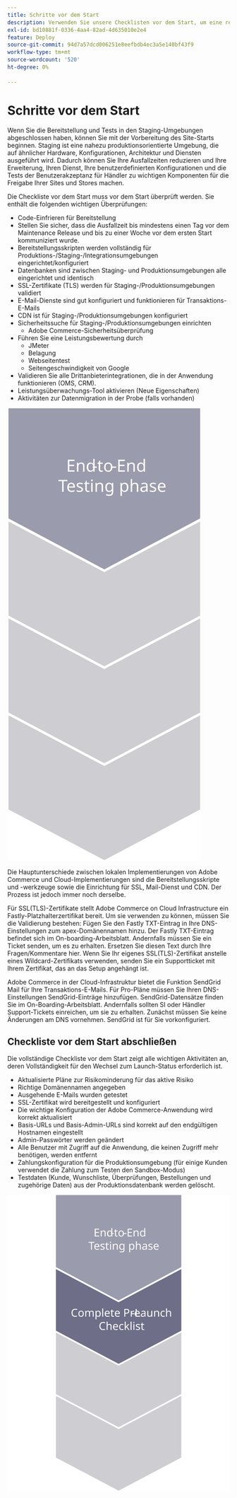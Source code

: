 ```yaml
---
title: Schritte vor dem Start
description: Verwenden Sie unsere Checklisten vor dem Start, um eine reibungslose Implementierung der Adobe Commerce-Site sicherzustellen.
exl-id: bd10881f-0336-4aa4-82ad-4d635010e2e4
feature: Deploy
source-git-commit: 94d7a57dcd006251e8eefbdb4ec3a5e140bf43f9
workflow-type: tm+mt
source-wordcount: '520'
ht-degree: 0%

---
```


# Schritte vor dem Start

Wenn Sie die Bereitstellung und Tests in den Staging-Umgebungen abgeschlossen haben, können Sie mit der Vorbereitung des Site-Starts beginnen. Staging ist eine nahezu produktionsorientierte Umgebung, die auf ähnlicher Hardware, Konfigurationen, Architektur und Diensten ausgeführt wird. Dadurch können Sie Ihre Ausfallzeiten reduzieren und Ihre Erweiterung, Ihren Dienst, Ihre benutzerdefinierten Konfigurationen und die Tests der Benutzerakzeptanz für Händler zu wichtigen Komponenten für die Freigabe Ihrer Sites und Stores machen.

Die Checkliste vor dem Start muss vor dem Start überprüft werden. Sie enthält die folgenden wichtigen Überprüfungen:

- Code-Einfrieren für Bereitstellung
- Stellen Sie sicher, dass die Ausfallzeit bis mindestens einen Tag vor dem Maintenance Release und bis zu einer Woche vor dem ersten Start kommuniziert wurde.
- Bereitstellungsskripten werden vollständig für Produktions-/Staging-/Integrationsumgebungen eingerichtet/konfiguriert
- Datenbanken sind zwischen Staging- und Produktionsumgebungen alle eingerichtet und identisch
- SSL-Zertifikate (TLS) werden für Staging-/Produktionsumgebungen validiert
- E-Mail-Dienste sind gut konfiguriert und funktionieren für Transaktions-E-Mails
- CDN ist für Staging-/Produktionsumgebungen konfiguriert
- Sicherheitssuche für Staging-/Produktionsumgebungen einrichten
   - Adobe Commerce-Sicherheitsüberprüfung
- Führen Sie eine Leistungsbewertung durch
   - JMeter
   - Belagung
   - Webseitentest
   - Seitengeschwindigkeit von Google
- Validieren Sie alle Drittanbieterintegrationen, die in der Anwendung funktionieren (OMS, CRM).
- Leistungsüberwachungs-Tool aktivieren (Neue Eigenschaften)
- Aktivitäten zur Datenmigration in der Probe (falls vorhanden)

![Abbildung der Phase 1 des Startvorgangs](../../assets/playbooks/launch-steps-1.svg)

Die Hauptunterschiede zwischen lokalen Implementierungen von Adobe Commerce und Cloud-Implementierungen sind die Bereitstellungsskripte und -werkzeuge sowie die Einrichtung für SSL, Mail-Dienst und CDN. Der Prozess ist jedoch immer noch derselbe.

Für SSL(TLS)-Zertifikate stellt Adobe Commerce on Cloud Infrastructure ein Fastly-Platzhalterzertifikat bereit. Um sie verwenden zu können, müssen Sie die Validierung bestehen: Fügen Sie den Fastly TXT-Eintrag in Ihre DNS-Einstellungen zum apex-Domänennamen hinzu. Der Fastly TXT-Eintrag befindet sich im On-boarding-Arbeitsblatt. Andernfalls müssen Sie ein Ticket senden, um es zu erhalten. Ersetzen Sie diesen Text durch Ihre Fragen/Kommentare hier. Wenn Sie Ihr eigenes SSL(TLS)-Zertifikat anstelle eines Wildcard-Zertifikats verwenden, senden Sie ein Supportticket mit Ihrem Zertifikat, das an das Setup angehängt ist.

Adobe Commerce in der Cloud-Infrastruktur bietet die Funktion SendGrid Mail für Ihre Transaktions-E-Mails. Für Pro-Pläne müssen Sie Ihren DNS-Einstellungen SendGrid-Einträge hinzufügen. SendGrid-Datensätze finden Sie im On-Boarding-Arbeitsblatt. Andernfalls sollten SI oder Händler Support-Tickets einreichen, um sie zu erhalten. Zunächst müssen Sie keine Änderungen am DNS vornehmen. SendGrid ist für Sie vorkonfiguriert.

## Checkliste vor dem Start abschließen

Die vollständige Checkliste vor dem Start zeigt alle wichtigen Aktivitäten an, deren Vollständigkeit für den Wechsel zum Launch-Status erforderlich ist.

- Aktualisierte Pläne zur Risikominderung für das aktive Risiko
- Richtige Domänennamen angegeben
- Ausgehende E-Mails wurden getestet
- SSL-Zertifikat wird bereitgestellt und konfiguriert
- Die wichtige Konfiguration der Adobe Commerce-Anwendung wird korrekt aktualisiert
- Basis-URLs und Basis-Admin-URLs sind korrekt auf den endgültigen Hostnamen eingestellt
- Admin-Passwörter werden geändert
- Alle Benutzer mit Zugriff auf die Anwendung, die keinen Zugriff mehr benötigen, werden entfernt
- Zahlungskonfiguration für die Produktionsumgebung (für einige Kunden verwendet die Zahlung zum Testen den Sandbox-Modus)
- Testdaten (Kunde, Wunschliste, Überprüfungen, Bestellungen und zugehörige Daten) aus der Produktionsdatenbank werden gelöscht.

![Abbildung der Phase 2 des Startvorgangs](../../assets/playbooks/launch-steps-2.svg)
